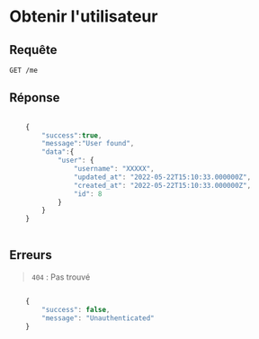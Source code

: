 # Obtenir l'utilisateur

## Requête

`GET /me`


## Réponse

```javascript
    
    {
        "success":true,
        "message":"User found",
        "data":{
            "user": {
                "username": "XXXXX",
                "updated_at": "2022-05-22T15:10:33.000000Z",
                "created_at": "2022-05-22T15:10:33.000000Z",
                "id": 8
            }
        }
    }
    
```

## Erreurs

> `404` : Pas trouvé

```javascript

    { 
        "success": false,
        "message": "Unauthenticated"
    }

```
